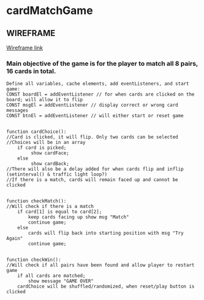 # cardMatchGame

## WIREFRAME

[Wireframe link](https://excalidraw.com/#room=b7ad31a5872e1bf9911d,Jqb4b2_kEczDYxOKbn3zJQ)

### Main objective of the game is for the player to match all 8 pairs, 16 cards in total.
```
Define all variables, cache elements, add eventListeners, and start game:
CONST boardEl = addEventListener // for when cards are clicked on the board; will allow it to flip
CONST msgEl = addEventListener // display correct or wrong card messages
CONST btnEl = addEventListener // will either start or reset game


function cardChoice():
//Card is clicked, it will flip. Only two cards can be selected
//Choices will be in an array
    if card is picked;
         show cardFace;
    else
         show cardBack;
//There will also be a delay added for when cards flip and inflip (setinterval() & traffic light loop?)
//If there is a match, cards will remain faced up and cannot be clicked


function checkMatch():
//Will check if there is a match
    if card[1] is equal to card[2]; 
        keep cards facing up show msg "Match" 
        continue game; 
    else 
        cards will flip back into starting position with msg "Try Again" 
        continue game; 


function checkWin():
//Will check if all pairs have been found and allow player to restart game
    if all cards are matched;
        show message "GAME OVER"
    cardChoice will be shuffled/randomized, when reset/play button is clicked
    
    


    